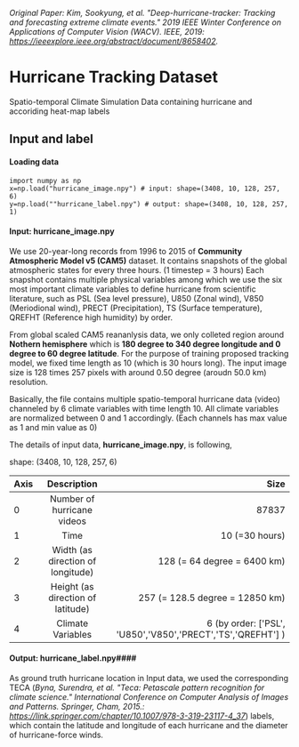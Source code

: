 *Original Paper: 
Kim, Sookyung, et al. "Deep-hurricane-tracker: Tracking and forecasting extreme climate events." 2019 IEEE Winter Conference on Applications of Computer Vision (WACV). IEEE, 2019:  https://ieeexplore.ieee.org/abstract/document/8658402.*

# **Hurricane Tracking Dataset**
Spatio-temporal Climate Simulation Data containing hurricane and accoriding heat-map labels

## Input and label
#### Loading data #### 
```
import numpy as np
x=np.load("hurricane_image.npy") # input: shape=(3408, 10, 128, 257, 6)
y=np.load(""hurricane_label.npy") # output: shape=(3408, 10, 128, 257, 1)
```
#### Input: hurricane_image.npy ####
We use 20-year-long records from 1996 to 2015 of **Community Atmospheric Model v5 (CAM5)** dataset. It contains snapshots of the global atmospheric states for every three hours. (1 timestep = 3 hours) Each snapshot contains multiple physical variables among which we use the six most important climate variables to define hurricane from scientific literature, such as PSL (Sea level pressure),  U850 (Zonal wind), V850 (Meriodional wind), PRECT (Precipitation), TS (Surface temperature), QREFHT (Reference high humidity) by order.

 From global scaled CAM5 reananlysis data, we only colleted region around **Nothern hemisphere** which is **180 degree to 340 degree longitude and 0 degree to 60 degree latitude**. For the purpose of training proposed tracking model, we fixed time length as 10 (which is 30 hours long).
The input image size is 128 times 257 pixels with around 0.50 degree (aroudn 50.0 km) resolution.

Basically, the file contains multiple spatio-temporal hurricane data (video) channeled by 6 climate variables with time length 10.
All climate variables are normalized between 0 and 1 accordingly. (Each channels has max value as 1 and min value as 0)

The details of input data, **hurricane_image.npy**, is following,

shape: (3408, 10, 128, 257, 6)


| Axis | Description | Size |
| :---         |     :---:      |          ---: |
| 0   | Number of hurricane videos     | 87837   |
| 1     | Time        | 10 (=30 hours)      |
| 2   | Width (as direction of longitude)    | 128 (= 64 degree = 6400 km)   |
| 3     | Height (as direction of latitude)       | 257 (= 128.5 degree  = 12850 km)     |
| 4     | Climate Variables        | 6 (by order: ['PSL', 'U850','V850','PRECT','TS','QREFHT'] )     |


#### Output: hurricane_label.npy####
As ground truth hurricane location in Input data, we used the corresponding TECA (*Byna, Surendra, et al. "Teca: Petascale pattern recognition for climate science." International Conference on Computer Analysis of Images and Patterns. Springer, Cham, 2015.: https://link.springer.com/chapter/10.1007/978-3-319-23117-4_37*) labels, which contain the latitude and longitude of each hurricane and the diameter of hurricane-force winds.
